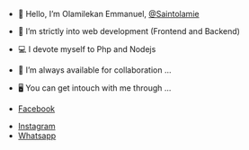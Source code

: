 - 👋 Hello, I’m Olamilekan Emmanuel, <a href="https://github.com/saintolamie"> @Saintolamie </a>
- 🔌 I’m strictly into web development (Frontend and Backend)
- 💻 I devote myself to Php and Nodejs 
- 💞️ I’m always available for collaboration ...

- 🖥️ You can get intouch with me through ...
* <a href="https://facebook.com/emma.olamie"> Facebook </a>
- <a href="https://instagram.com/@saintolamie"> Instagram </a>
- <a href="https://wa.me/+2349168033663"> Whatsapp </a>
<!---
saintolamie/saintolamie is a ✨ special ✨ repository because its `README.md` (this file) appears on your GitHub profile.
You can click the Preview link to take a look at your changes.
--->
